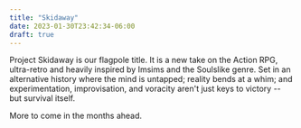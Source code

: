 ```yaml
---
title: "Skidaway"
date: 2023-01-30T23:42:34-06:00
draft: true
---
```


Project Skidaway is our flagpole title. It is a new take on the Action RPG, ultra-retro and heavily inspired by Imsims and the Soulslike genre. Set in an alternative history where the mind is untapped; reality bends at a whim; and experimentation, improvisation, and voracity aren't just keys to victory -- but survival itself.

More to come in the months ahead.
